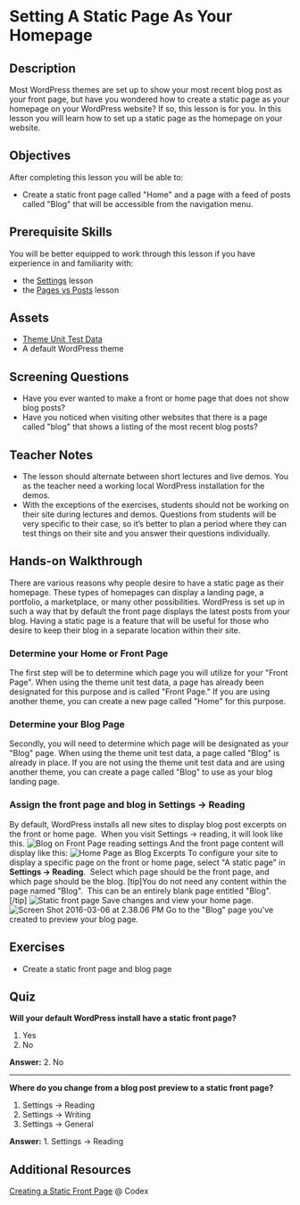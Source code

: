 # Setting A Static Page As Your Homepage

## Description

Most WordPress themes are set up to show your most recent blog post as your front page, but have you wondered how to create a static page as your homepage on your WordPress website? If so, this lesson is for you. In this lesson you will learn how to set up a static page as the homepage on your website.

## Objectives

After completing this lesson you will be able to:

*   Create a static front page called "Home" and a page with a feed of posts called "Blog" that will be accessible from the navigation menu.

## Prerequisite Skills

You will be better equipped to work through this lesson if you have experience in and familiarity with:

*   the [Settings](https://make.wordpress.org/training/handbook/user-lessons/settings/) lesson
*   the [Pages vs Posts](https://make.wordpress.org/training/handbook/user-lessons/pages-vs-posts/) lesson

## Assets

*   [Theme Unit Test Data](https://wpcom-themes.svn.automattic.com/demo/theme-unit-test-data.xml)
*   A default WordPress theme

## Screening Questions

*   Have you ever wanted to make a front or home page that does not show blog posts?
*   Have you noticed when visiting other websites that there is a page called "blog" that shows a listing of the most recent blog posts?

## Teacher Notes

*   The lesson should alternate between short lectures and live demos. You as the teacher need a working local WordPress installation for the demos.
*   With the exceptions of the exercises, students should not be working on their site during lectures and demos. Questions from students will be very specific to their case, so it’s better to plan a period where they can test things on their site and you answer their questions individually.

## Hands-on Walkthrough

There are various reasons why people desire to have a static page as their homepage. These types of homepages can display a landing page, a portfolio, a marketplace, or many other possibilities. WordPress is set up in such a way that by default the front page displays the latest posts from your blog. Having a static page is a feature that will be useful for those who desire to keep their blog in a separate location within their site.

### Determine your Home or Front Page

The first step will be to determine which page you will utilize for your "Front Page". When using the theme unit test data, a page has already been designated for this purpose and is called "Front Page." If you are using another theme, you can create a new page called "Home" for this purpose.

### Determine your Blog Page

Secondly, you will need to determine which page will be designated as your "Blog" page. When using the theme unit test data, a page called "Blog" is already in place. If you are not using the theme unit test data and are using another theme, you can create a page called "Blog" to use as your blog landing page.

### Assign the front page and blog in Settings -> Reading

By default, WordPress installs all new sites to display blog post excerpts on the front or home page.  When you visit Settings -> reading, it will look like this. ![Blog on Front Page reading settings](https://make.wordpress.org/training/files/2015/12/Screen-Shot-2016-03-06-at-2.10.33-PM.png) And the front page content will display like this: ![Home Page as Blog Excerpts](https://make.wordpress.org/training/files/2015/12/Screen-Shot-2016-03-06-at-2.20.27-PM-1024x802.png) To configure your site to display a specific page on the front or home page, select "A static page" in **Settings -> Reading**.  Select which page should be the front page, and which page should be the blog. [tip]You do not need any content within the page named "Blog".  This can be an entirely blank page entitled "Blog". [/tip] ![Static front page](https://make.wordpress.org/training/files/2015/12/Screen-Shot-2016-03-06-at-2.15.11-PM.png) Save changes and view your home page. ![Screen Shot 2016-03-06 at 2.38.06 PM](https://make.wordpress.org/training/files/2015/12/Screen-Shot-2016-03-06-at-2.38.06-PM-1024x769.png) Go to the "Blog" page you've created to preview your blog page.

## Exercises

*   Create a static front page and blog page

## Quiz

**Will your default WordPress install have a static front page?**

1.  Yes
2.  No

**Answer:** 2\. No 

<hr>

**Where do you change from a blog post preview to a static front page?**

1.  Settings -> Reading
2.  Settings -> Writing
3.  Settings -> General

**Answer:** 1\. Settings -> Reading

## Additional Resources

[Creating a Static Front Page](https://codex.wordpress.org/Creating_a_Static_Front_Page) @ Codex

